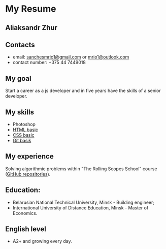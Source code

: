 # My Resume
## Aliaksandr Zhur
## Contacts
- email: sanchesmrio1@gmail.com or mrio1@outlook.com
- contact number: +375 44 7449018
## My goal
Start a career as a js developer and in five years have the skills of a senior developer.
## My skills
  - Photoshop
  - [HTML basic](https://www.codecademy.com/AliaksandrZhur) 
  - [CSS basic](https://www.codecademy.com/AliaksandrZhur) 
  - [Git basik](https://www.codecademy.com/AliaksandrZhur) 
##  My experience
Solving algorithmic problems within "The Rolling Scopes School" course ([GitHub repositories](https://github.com/Mrio1?tab=repositories)).
 ## Education: 
 - Belarusian National Technical University, Minsk - Building engineer;
 - International University of Distance Education, Minsk - Master of Economics.
## English level
 - A2+ and growing every day.
